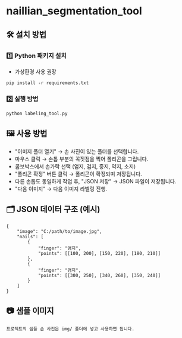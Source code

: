 # naillian_segmentation_tool

## 🛠️ 설치 방법

### 1️⃣ Python 패키지 설치
- 가상환경 사용 권장
```
pip install -r requirements.txt
```

### 2️⃣ 실행 방법
```
python labeling_tool.py
```

## 🖼 사용 방법
- "이미지 폴더 열기" → 손 사진이 있는 폴더를 선택합니다.
- 마우스 클릭 → 손톱 부분의 꼭짓점을 찍어 폴리곤을 그립니다.
- 콤보박스에서 손가락 선택 (엄지, 검지, 중지, 약지, 소지)
- "폴리곤 확정" 버튼 클릭 → 폴리곤이 확정되며 저장됩니다.
- 다른 손톱도 동일하게 작업 후, "JSON 저장" → JSON 파일이 저장됩니다.
- "다음 이미지" → 다음 이미지 라벨링 진행.

## 🗂 JSON 데이터 구조 (예시)
```
{
    "image": "C:/path/to/image.jpg",
    "nails": [
        {
            "finger": "엄지",
            "points": [[100, 200], [150, 220], [180, 210]]
        },
        {
            "finger": "검지",
            "points": [[300, 250], [340, 260], [350, 240]]
        }
    ]
}

```

## 📷 샘플 이미지
`프로젝트의 샘플 손 사진은 img/ 폴더에 넣고 사용하면 됩니다.`
